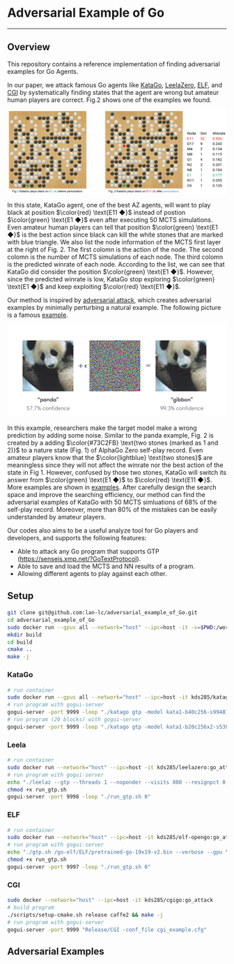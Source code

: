 # Adversarial Example of Go
------
## Overview
This repository contains a reference implementation of finding adversarial examples for Go Agents.

In our paper, we attack famous Go agents like [KataGo](https://github.com/lightvector/KataGo), [LeelaZero](https://github.com/leela-zero/leela-zero), [ELF](https://github.com/pytorch/ELF), and [CGI](https://arxiv.org/abs/2003.06212) by systematically finding states that the agent are wrong but amateur human players are correct. Fig.2 shows one of the examples we found. 

![Screenshot](game11_mcts.png)

In this state, KataGo agent, one of the best AZ agents, will want to play black at position $\color{red} \text{E11 ◆}$ instead of postion $\color{green} \text{E1 ◆}$ even after executing 50 MCTS simulations. Even amateur human players can tell that position $\color{green} \text{E1 ◆}$ is the best action since black can kill the white stones that are marked with blue triangle. We also list the node information of the MCTS first layer at the right of Fig. 2. The first colomn is the action of the node. The second colomn is the number of MCTS simulations of each node. The third colomn is the predicted winrate of each node. According to the list, we can see that KataGo did consider the position $\color{green} \text{E1 ◆}$. However, since the predicted winrate is low, KataGo stop exploring $\color{green} \text{E1 ◆}$ and keep exploiting  $\color{red} \text{E11 ◆}$. 

Our method is inspired by [adversarial attack](https://arxiv.org/pdf/1412.6572.pdf), which creates adversarial examples by minimally perturbing a natural example. The following picture is a famous [example](https://arxiv.org/pdf/1412.6572.pdf).

![Screenshot](panda.png)

In this example, researchers make the target model make a wrong prediction by adding some noise. Similar to the panda example, Fig. 2 is created by a adding $\color{#73C2FB} \text{two stones (marked as 1 and 2)}$ to a nature state (Fig. 1) of AlphaGo Zero self-play record. Even amateur players know that the $\color{lightblue} \text{two stones}$ are meaningless since they will not affect the winrate nor the best action of the state in Fig 1. 
However, confused by those two stones, KataGo will switch its answer from $\color{green} \text{E1 ◆}$ to $\color{red} \text{E11 ◆}$. More examples are shown in [examples](#adversarial-examples). After carefully design the search space and improve the searching efficiency, our method can find the adversarial examples of KataGo with 50 MCTS simluations of 68% of the self-play record. Moreover, more than 80% of the mistakes can be easily understanded by amateur players. 


Our codes also aims to be a useful analyze tool for Go players and developers, and supports the following features:
- Able to attack any Go program that supports GTP (https://senseis.xmp.net/?GoTextProtocol). 
- Able to save and load the MCTS and NN results of a program.
- Allowing different agents to play against each other.





## Setup


```bash
git clone git@github.com:lan-lc/adversarial_example_of_Go.git
cd adversarial_example_of_Go
sudo docker run --gpus all --network="host" --ipc=host -it -v=$PWD:/workspace kds285/go-attack
mkdir build
cd build
cmake ..
make -j
```
### KataGo
```bash
# run container
sudo docker run --gpus all --network="host" --ipc=host -it kds285/katago
# run program with gogui-server
gogui-server -port 9999 -loop "./katago gtp -model kata1-b40c256-s9948109056-d2425397051.bin.gz -config gtp_example.cfg"
# run program (20 blocks) with gogui-server
gogui-server -port 9999 -loop "./katago gtp -model kata1-b20c256x2-s5303129600-d1228401921.bin.gz -config gtp_example.cfg"
```
### Leela
```bash
# run container
sudo docker run --network="host" --ipc=host -it kds285/leelazero:go_attack
# run program with gogui-server
echo "./leelaz --gtp --threads 1 --noponder --visits 800 --resignpct 0 --timemanage off --gpu \$1 2>/dev/null" > run_gtp.sh
chmod +x run_gtp.sh
gogui-server -port 9998 -loop "./run_gtp.sh 0"
```
### ELF
```bash
# run container
sudo docker run --network="host" --ipc=host -it kds285/elf-opengo:go_attack
# run program with gogui-server
echo "./gtp.sh /go-elf/ELF/pretrained-go-19x19-v2.bin --verbose --gpu \$1 --num_block 20 --dim 256 --mcts_puct 1.50 --batchsize 8 --mcts_rollout_per_batch 8 --mcts_threads 2 --mcts_rollout_per_thread 400 --resign_thres 0 --mcts_virtual_loss 1 2>&1 | grep --line-buffered \"^= \|custom_output\" | awk '{ if(\$1==\"[custom_output]\") { print \$0; } else { print \$0\"\n\"; system(\"\"); } }'" > run_gtp.sh
chmod +x run_gtp.sh
gogui-server -port 9997 -loop "./run_gtp.sh 0"
```
### CGI
```bash
sudo docker --network="host" --ipc=host -it kds285/cgigo:go_attack
# build program
./scripts/setup-cmake.sh release caffe2 && make -j
# run program with gogui-server
gogui-server -port 9999 "Release/CGI -conf_file cgi_example.cfg"
```
## Adversarial Examples
